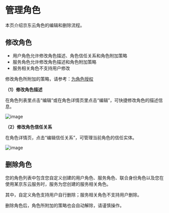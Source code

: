 # 管理角色

本页介绍京东云角色的编辑和删除流程。

## 修改角色

- 用户角色允许修改角色描述、角色信任关系和角色附加策略
- 服务角色允许修改角色描述和角色附加策略
- 服务相关角色不支持用户修改

修改角色所附加的策略，请参考：[为角色授权](../../../../../documentation/Management/IAM/Operation-manual/Role-management/attach-policy.md)

**（1）修改角色描述**

在角色列表里点击“编辑”或在角色详情页里点击“编辑”，可快捷修改角色的描述信息。

![image](../../../../../image/IAM/RoleNew/modifyservicerole.png)

**（2）修改角色信任关系**

在角色详情页，点击“编辑信任关系”，可管理当前角色的信任实体。

![image](../../../../../image/IAM/RoleNew/modifytrust.png)

## 删除角色

您的角色列表中包含您自定义创建的用户角色、服务角色、联合身份角色以及您在使用某京东云服务时，服务为您创建的服务相关角色。

其中，自定义角色支持用户自行删除；服务相关角色不支持用户删除。

删除角色后，角色所附加的策略也会自动解除，请谨慎操作。

